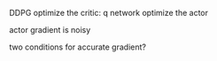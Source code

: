 DDPG
optimize the critic: q network
optimize the actor

actor gradient is noisy

two conditions for accurate gradient?
